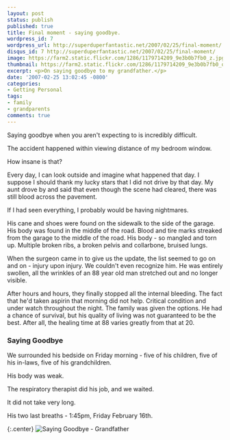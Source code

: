 ```yaml
---
layout: post
status: publish
published: true
title: Final moment - saying goodbye.
wordpress_id: 7
wordpress_url: http://superduperfantastic.net/2007/02/25/final-moment/
disqus_id: 7 http://superduperfantastic.net/2007/02/25/final-moment/
image: https://farm2.static.flickr.com/1286/1179714209_9e3b0b7fb0_z.jpg
thumbnail: https://farm2.static.flickr.com/1286/1179714209_9e3b0b7fb0_q.jpg
excerpt: <p>On saying goodbye to my grandfather.</p>
date: '2007-02-25 13:02:45 -0800'
categories:
- Getting Personal
tags:
- family
- grandparents
comments: true
---
```

Saying goodbye when you aren't expecting to is incredibly difficult.

The accident happened within viewing distance of my bedroom window.

How insane is that?

Every day, I can look outside and imagine what happened that day. I suppose I should thank my lucky stars that I did not drive by that day. My aunt drove by and said that even though the scene had cleared, there was still blood across the pavement.

If I had seen everything, I probably would be having nightmares.

His cane and shoes were found on the sidewalk to the side of the garage. His body was found in the middle of the road. Blood and tire marks streaked from the garage to the middle of the road. His body - so mangled and torn up. Multiple broken ribs, a broken pelvis and collarbone, bruised lungs.

When the surgeon came in to give us the update, the list seemed to go on and on - injury upon injury. We couldn't even recognize him. He was entirely swollen, all the wrinkles of an 88 year old man stretched out and no longer visible.

After hours and hours, they finally stopped all the internal bleeding. The fact that he'd taken aspirin that morning did not help. Critical condition and under watch throughout the night. The family was given the options. He had a chance of survival, but his quality of living was not guaranteed to be the best. After all, the healing time at 88 varies greatly from that at 20.

### Saying Goodbye

We surrounded his bedside on Friday morning - five of his children, five of his in-laws, five of his grandchildren.

His body was weak.

The respiratory therapist did his job, and we waited.

It did not take very long.

His two last breaths - 1:45pm, Friday February 16th.

{:.center}
![Saying Goodbye - Grandfather](https://farm2.static.flickr.com/1286/1179714209_9e3b0b7fb0_z.jpg)